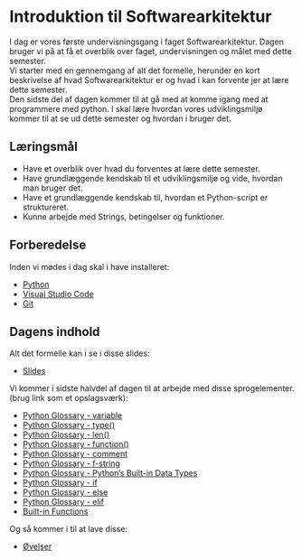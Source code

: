 # Introduktion til Softwarearkitektur
I dag er vores første undervisningsgang i faget Softwarearkitektur. Dagen bruger vi på at få et overblik over faget, undervisningen og målet med dette semester.     
Vi starter med en gennemgang af alt det formelle, herunder en kort beskrivelse af hvad Softwarearkitektur er og hvad i kan  forvente jer at lære dette semester.     
Den sidste del af dagen kommer til at gå med at komme igang med at programmere med python. I skal lære hvordan vores udviklingsmiljø kommer til at se ud dette semester og hvordan i bruger det. 


## Læringsmål
- Have et overblik over hvad du forventes at lære dette semester. 
- Have grundlæggende kendskab til et udviklingsmiljø og vide, hvordan man bruger det.  
- Have et grundlæggende kendskab til, hvordan et Python-script er struktureret.  
- Kunne arbejde med Strings, betingelser og funktioner.

## Forberedelse
Inden vi mødes i dag skal i have installeret: 
* [Python](https://www.python.org/downloads/)
* [Visual Studio Code](https://code.visualstudio.com/)
* [Git](https://git-scm.com/downloads)

## Dagens indhold
Alt det formelle kan i se i disse slides:
* [Slides](slides_intro.ipynb)

Vi kommer i sidste halvdel af dagen til at arbejde med disse sprogelementer. (brug link som et opslagsværk):
* [Python Glossary - variable](https://realpython.com/ref/glossary/variable/)
* [Python Glossary - type()](https://realpython.com/ref/glossary/type/)
* [Python Glossary - len()](https://realpython.com/ref/builtin-functions/len/)
* [Python Glossary - function()](https://realpython.com/ref/glossary/function/)
* [Python Glossary - comment](https://realpython.com/ref/glossary/comment/) 
* [Python Glossary - f-string](https://realpython.com/ref/glossary/f-string/) 
* [Python Glossary - Python’s Built-in Data Types](https://realpython.com/ref/builtin-types/) 
* [Python Glossary - if](https://realpython.com/ref/keywords/if/) 
* [Python Glossary - else](https://realpython.com/ref/keywords/else/) 
* [Python Glossary - elif](https://realpython.com/ref/keywords/elif/) 
* [Built-in Functions](https://docs.python.org/3/library/functions.html)

Og så kommer i til at lave disse:
* [Øvelser](exercises.md)

<!--
### Materialer

* [Slides]()
* [Python Glossary - variable](https://realpython.com/ref/glossary/variable/)
* [Python Glossary - type()](https://realpython.com/ref/glossary/type/)
* [Python Glossary - len()](https://realpython.com/ref/builtin-functions/len/)
* [Python Glossary - function()](https://realpython.com/ref/glossary/function/)
* [Python Glossary - comment](https://realpython.com/ref/glossary/comment/) 
* [Python Glossary - f-string](https://realpython.com/ref/glossary/f-string/) 
* [Python Glossary - Python’s Built-in Data Types](https://realpython.com/ref/builtin-types/) 
* [Python Glossary - if](https://realpython.com/ref/keywords/if/) 
* [Python Glossary - else](https://realpython.com/ref/keywords/else/) 
* [Python Glossary - elif](https://realpython.com/ref/keywords/elif/) 
* [Built-in Functions](https://docs.python.org/3/library/functions.html)
* [Øvelser](exercises.md)

-->

